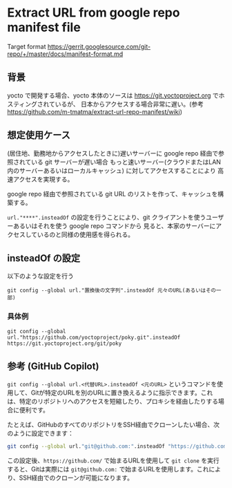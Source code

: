 # Extract URL from google repo manifest file

Target format
https://gerrit.googlesource.com/git-repo/+/master/docs/manifest-format.md

## 背景

yocto で開発する場合、yocto 本体のソースは https://git.yoctoproject.org でホスティングされているが、
日本からアクセスする場合非常に遅い。(参考 https://github.com/m-tmatma/extract-url-repo-manifest/wiki)

## 想定使用ケース

(居住地、勤務地からアクセスしたときに)遅いサーバーに google repo 経由で参照されている git サーバーが遅い場合
もっと速いサーバー(クラウドまたはLAN内のサーバーあるいはローカルキャッシュ) に対してアクセスすることにより
高速アクセスを実現する。

google repo 経由で参照されている git URL のリストを作って、キャッシュを構築する。

`url."****".insteadOf` の設定を行うことにより、git クライアントを使うユーザーあるいはそれを使う google repo コマンドから
見ると、本家のサーバーにアクセスしているのと同様の使用感を得られる。

## insteadOf の設定

以下のような設定を行う

```
git config --global url."置換後の文字列".insteadOf 元々のURL(あるいはその一部)
```

### 具体例

```
git config --global url."https://github.com/yoctoproject/poky.git".insteadOf https://git.yoctoproject.org/git/poky
```

## 参考 (GitHub Copilot)

`git config --global url.<代替URL>.insteadOf <元のURL>` というコマンドを使用して、Gitが特定のURLを別のURLに置き換えるように指示できます。これは、特定のリポジトリへのアクセスを短縮したり、プロキシを経由したりする場合に便利です。

たとえば、GitHubのすべてのリポジトリをSSH経由でクローンしたい場合、次のように設定できます：

```bash
git config --global url."git@github.com:".insteadOf "https://github.com/"
```

この設定後、`https://github.com/` で始まるURLを使用して `git clone` を実行すると、Gitは実際には `git@github.com:` で始まるURLを使用します。これにより、SSH経由でのクローンが可能になります。
